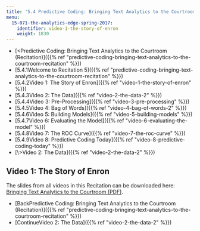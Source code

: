 ```yaml
---
title: '5.4 Predictive Coding: Bringing Text Analytics to the Courtroom  (Recitation)'
menu:
  15-071-the-analytics-edge-spring-2017:
    identifier: video-1-the-story-of-enron
    weight: 1830
---
```

*   [<Predictive Coding: Bringing Text Analytics to the Courtroom (Recitation)]({{% ref "predictive-coding-bringing-text-analytics-to-the-courtroom-recitation" %}})
*   [5.4.1Welcome to Recitation 5]({{% ref "predictive-coding-bringing-text-analytics-to-the-courtroom-recitation" %}})
*   [5.4.2Video 1: The Story of Enron]({{% ref "video-1-the-story-of-enron" %}})
*   [5.4.3Video 2: The Data]({{% ref "video-2-the-data-2" %}})
*   [5.4.4Video 3: Pre-Processing]({{% ref "video-3-pre-processing" %}})
*   [5.4.5Video 4: Bag of Words]({{% ref "video-4-bag-of-words-2" %}})
*   [5.4.6Video 5: Building Models]({{% ref "video-5-building-models" %}})
*   [5.4.7Video 6: Evaluating the Model]({{% ref "video-6-evaluating-the-model" %}})
*   [5.4.8Video 7: The ROC Curve]({{% ref "video-7-the-roc-curve" %}})
*   [5.4.9Video 8: Predictive Coding Today]({{% ref "video-8-predictive-coding-today" %}})
*   [\\>Video 2: The Data]({{% ref "video-2-the-data-2" %}})

Video 1: The Story of Enron
---------------------------

The slides from all videos in this Recitation can be downloaded here: [Bringing Text Analytics to the Courtroom (PDF)](https://open-learning-course-data.s3.amazonaws.com/15-071-the-analytics-edge-spring-2017/61edcfb6bda8e2146cc2e5e293e7a042_MIT15_071S17_Unit5_Recitation.pdf).

*   [BackPredictive Coding: Bringing Text Analytics to the Courtroom (Recitation)]({{% ref "predictive-coding-bringing-text-analytics-to-the-courtroom-recitation" %}})
*   [ContinueVideo 2: The Data]({{% ref "video-2-the-data-2" %}})
